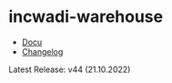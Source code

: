 # incwadi-warehouse

- [Docu](https://github.com/incwadi-warehouse/docu)
- [Changelog](https://github.com/incwadi-warehouse/docu/blob/main/CHANGELOG.md)

Latest Release: v44 (21.10.2022)
